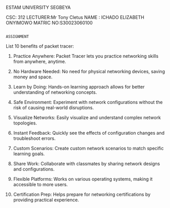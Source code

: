 

ESTAM UNIVERSITY SEGBEYA 


CSC: 312
LECTURER:Mr Tony Cletus 
NAME : ICHADO ELIZABETH ONYIMOWO 
MATRIC NO:S30023060100

                                                   				   ASSIGNMENT

List 10 benefits  of packet tracer:

1. Practice Anywhere: Packet Tracer lets you practice networking skills from anywhere, anytime.

2. No Hardware Needed: No need for physical networking devices, saving money and space.

3. Learn by Doing: Hands-on learning approach allows for better understanding of networking concepts.

4. Safe Environment: Experiment with network configurations without the risk of causing real-world disruptions.

5. Visualize Networks: Easily visualize and understand complex network topologies.

6. Instant Feedback: Quickly see the effects of configuration changes and troubleshoot errors.

7. Custom Scenarios: Create custom network scenarios to match specific learning goals.

8. Share Work: Collaborate with classmates by sharing network designs and configurations.

9. Flexible Platforms: Works on various operating systems, making it accessible to more users.

10. Certification Prep: Helps prepare for networking certifications by providing practical experience.

